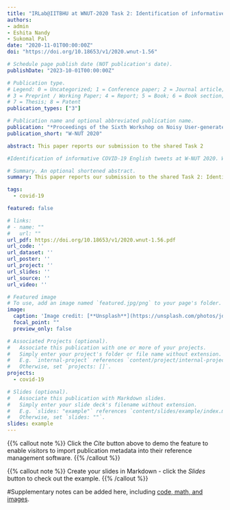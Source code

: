 ```yaml
---
title: "IRLab@IITBHU at WNUT-2020 Task 2: Identification of informative COVID-19 English Tweets using BERT"
authors:
- admin
- Eshita Nandy
- Sukomal Pal
date: "2020-11-01T00:00:00Z"
doi: "https://doi.org/10.18653/v1/2020.wnut-1.56"

# Schedule page publish date (NOT publication's date).
publishDate: "2023-10-01T00:00:00Z"

# Publication type.
# Legend: 0 = Uncategorized; 1 = Conference paper; 2 = Journal article;
# 3 = Preprint / Working Paper; 4 = Report; 5 = Book; 6 = Book section;
# 7 = Thesis; 8 = Patent
publication_types: ["3"]

# Publication name and optional abbreviated publication name.
publication: "*Proceedings of the Sixth Workshop on Noisy User-generated Text (W-NUT 2020)*"
publication_short: "W-NUT 2020"

abstract: This paper reports our submission to the shared Task 2 

#Identification of informative COVID-19 English tweets at W-NUT 2020. We attempted a few techniques, and we briefly explain here two models that showed promising results in tweet classification tasks: DistilBERT and FastText. DistilBERT achieves a F1 score of 0.7508 on the test set, which is the best of our submissions.

# Summary. An optional shortened abstract.
summary: This paper reports our submission to the shared Task 2: Identification of informative COVID-19 English tweets at W-NUT 2020. We attempted a few techniques, and we briefly explain here two models that showed promising results in tweet classification tasks: DistilBERT and FastText. DistilBERT achieves a F1 score of 0.7508 on the test set, which is the best of our submissions.

tags:
  - covid-19

featured: false

# links:
# - name: ""
#   url: ""
url_pdf: https://doi.org/10.18653/v1/2020.wnut-1.56.pdf
url_code: ''
url_dataset: ''
url_poster: ''
url_project: ''
url_slides: ''
url_source: ''
url_video: ''

# Featured image
# To use, add an image named `featured.jpg/png` to your page's folder. 
image:
  caption: 'Image credit: [**Unsplash**](https://unsplash.com/photos/jdD8gXaTZsc)'
  focal_point: ""
  preview_only: false

# Associated Projects (optional).
#   Associate this publication with one or more of your projects.
#   Simply enter your project's folder or file name without extension.
#   E.g. `internal-project` references `content/project/internal-project/index.md`.
#   Otherwise, set `projects: []`.
projects:
  - covid-19

# Slides (optional).
#   Associate this publication with Markdown slides.
#   Simply enter your slide deck's filename without extension.
#   E.g. `slides: "example"` references `content/slides/example/index.md`.
#   Otherwise, set `slides: ""`.
slides: example
---
```


{{% callout note %}}
Click the *Cite* button above to demo the feature to enable visitors to import publication metadata into their reference management software.
{{% /callout %}}

{{% callout note %}}
Create your slides in Markdown - click the *Slides* button to check out the example.
{{% /callout %}}

#Supplementary notes can be added here, including [code, math, and images](https://wowchemy.com/docs/writing-markdown-latex/).
